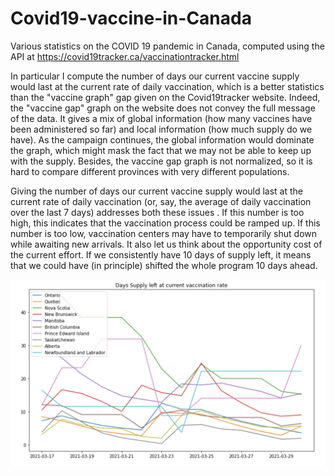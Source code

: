 # Covid19-vaccine-in-Canada

Various statistics on the COVID 19 pandemic in Canada, computed using the API at https://covid19tracker.ca/vaccinationtracker.html


In particular I compute the number of days our current vaccine supply would last at the current rate of daily vaccination, which is a better statistics than the "vaccine graph" gap given on the Covid19tracker website. Indeed, the "vaccine gap" graph on the website does not convey the full message of the data. It gives a mix of global information (how many vaccines have been administered so far) and local information (how much supply do we have). As the campaign continues, the global information would dominate the graph, which might mask the fact that we may not be able to keep up with the supply. Besides, the vaccine gap graph is not normalized, so it is hard to compare different provinces with very different populations. 

Giving the number of days our current vaccine supply would last at the current rate of daily vaccination (or, say, the average of daily vaccination over the last 7 days) addresses both these issues . If this number is too high, this indicates that the vaccination process could be ramped up. If this number is too low, vaccination centers may have to temporarily shut down while awaiting new arrivals. It also let us think about the opportunity cost of the current effort. If we consistently have 10 days of supply left, it means that we could have (in principle) shifted the whole program 10 days ahead. 

![Days of supply left at current vaccination rate](daily_supply.png)
